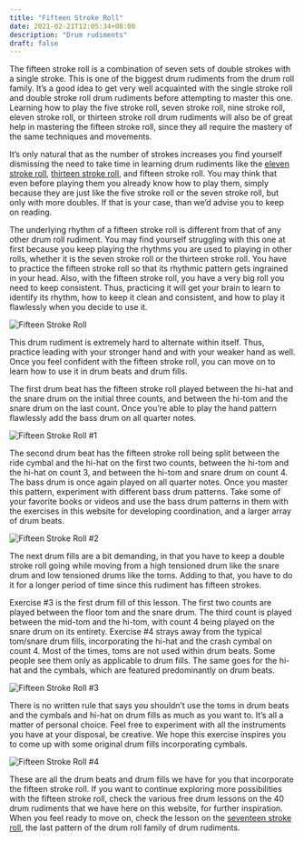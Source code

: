 ```yaml
---
title: "Fifteen Stroke Roll"
date: 2021-02-21T12:05:34+08:00
description: "Drum rudiments"
draft: false
---
```


The fifteen stroke roll is a combination of seven sets of double strokes with a single stroke. This is one of the biggest drum rudiments from the drum roll family. It’s a good idea to get very well acquainted with the single stroke roll and double stroke roll drum rudiments before attempting to master this one. Learning how to play the five stroke roll, seven stroke roll, nine stroke roll, eleven stroke roll, or thirteen stroke roll drum rudiments will also be of great help in mastering the fifteen stroke roll, since they all require the mastery of the same techniques and movements.

It’s only natural that as the number of strokes increases you find yourself dismissing the need to take time in learning drum rudiments like the [eleven stroke roll](https://www.40drumrudiments.com/eleven-stroke-roll/), [thirteen stroke roll](https://www.40drumrudiments.com/thirteen-stroke-roll/), and fifteen stroke roll. You may think that even before playing them you already know how to play them, simply because they are just like the five stroke roll or the seven stroke roll, but only with more doubles. If that is your case, than we’d advise you to keep on reading.

The underlying rhythm of a fifteen stroke roll is different from that of any other drum roll rudiment. You may find yourself struggling with this one at first because you keep playing the rhythms you are used to playing in other rolls, whether it is the seven stroke roll or the thirteen stroke roll. You have to practice the fifteen stroke roll so that its rhythmic pattern gets ingrained in your head. Also, with the fifteen stroke roll, you have a very big roll you need to keep consistent. Thus, practicing it will get your brain to learn to identify its rhythm, how to keep it clean and consistent, and how to play it flawlessly when you decide to use it.

![Fifteen Stroke Roll](https://i.loli.net/2021/02/21/lNzSsrIJdD7c6fX.gif)

This drum rudiment is extremely hard to alternate within itself. Thus, practice leading with your stronger hand and with your weaker hand as well. Once you feel confident with the fifteen stroke roll, you can move on to learn how to use it in drum beats and drum fills.

The first drum beat has the fifteen stroke roll played between the hi-hat and the snare drum on the initial three counts, and between the hi-tom and the snare drum on the last count. Once you’re able to play the hand pattern flawlessly add the bass drum on all quarter notes.

![Fifteen Stroke Roll #1](https://i.loli.net/2021/02/21/3jR2X6m9ywKrf8F.gif)

The second drum beat has the fifteen stroke roll being split between the ride cymbal and the hi-hat on the first two counts, between the hi-tom and the hi-hat on count 3, and between the hi-tom and snare drum on count 4. The bass drum is once again played on all quarter notes. Once you master this pattern, experiment with different bass drum patterns. Take some of your favorite books or videos and use the bass drum patterns in them with the exercises in this website for developing coordination, and a larger array of drum beats.

![Fifteen Stroke Roll #2](https://i.loli.net/2021/02/21/obkXWsZy471Ju3T.gif)

The next drum fills are a bit demanding, in that you have to keep a double stroke roll going while moving from a high tensioned drum like the snare drum and low tensioned drums like the toms. Adding to that, you have to do it for a longer period of time since this rudiment has fifteen strokes.

Exercise #3 is the first drum fill of this lesson. The first two counts are played between the floor tom and the snare drum. The third count is played between the mid-tom and the hi-tom, with count 4 being played on the snare drum on its entirety.
Exercise #4 strays away from the typical tom/snare drum fills, incorporating the hi-hat and the crash cymbal on count 4. Most of the times, toms are not used within drum beats. Some people see them only as applicable to drum fills. The same goes for the hi-hat and the cymbals, which are featured predominantly on drum beats.

![Fifteen Stroke Roll #3](https://i.loli.net/2021/02/21/ngGcD5eSauwdjR7.gif)

There is no written rule that says you shouldn’t use the toms in drum beats and the cymbals and hi-hat on drum fills as much as you want to. It’s all a matter of personal choice. Feel free to experiment with all the instruments you have at your disposal, be creative. We hope this exercise inspires you to come up with some original drum fills incorporating cymbals.

![Fifteen Stroke Roll #4](https://i.loli.net/2021/02/21/lIHy4q8icAOzSBn.gif)

These are all the drum beats and drum fills we have for you that incorporate the fifteen stroke roll. If you want to continue exploring more possibilities with the fifteen stroke roll, check the various free drum lessons on the 40 drum rudiments that we have here on this website, for further inspiration. When you feel ready to move on, check the lesson on the [seventeen stroke roll](https://www.40drumrudiments.com/seventeen-stroke-roll/), the last pattern of the drum roll family of drum rudiments.